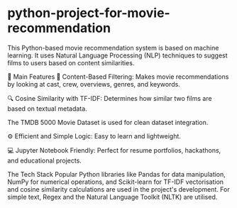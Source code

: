# python-project-for-movie-recommendation
This Python-based movie recommendation system is based on machine learning. It uses Natural Language Processing (NLP) techniques to suggest films to users based on content similarities.

🚀 Main Features 📄 Content-Based Filtering: Makes movie recommendations by looking at cast, crew, overviews, genres, and keywords.

🔍 Cosine Similarity with TF-IDF: Determines how similar two films are based on textual metadata.

The TMDB 5000 Movie Dataset is used for clean dataset integration.

⚙️ Efficient and Simple Logic: Easy to learn and lightweight.

💻 Jupyter Notebook Friendly: Perfect for resume portfolios, hackathons, and educational projects.

The Tech Stack
Popular Python libraries like Pandas for data manipulation, NumPy for numerical operations, and Scikit-learn for TF-IDF vectorisation and cosine similarity calculations are used in the project's development. For simple text, Regex and the Natural Language Toolkit (NLTK) are utilised.
